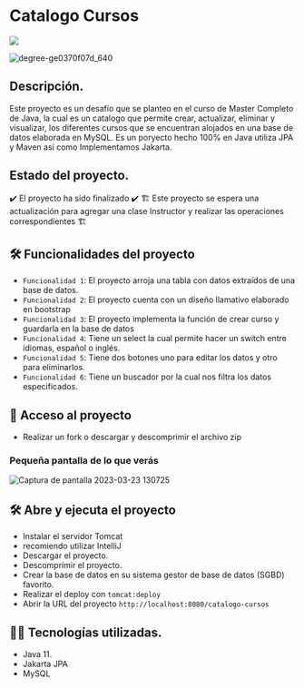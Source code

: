 # Catalogo Cursos
<p align="left">
  <img src="https://img.shields.io/jetbrains/plugin/v/87?label=IntelliJ">
</p>

![degree-ge0370f07d_640](https://github.com/Saulzupe/Catalogo-Cursos/assets/62227970/5c5663c5-7c30-4278-ab49-b9a272714cbd)

## Descripción.

Este proyecto es un desafío que se planteo en el curso de Master Completo de Java, la cual es un catalogo que permite crear, actualizar, eliminar y visualizar, los diferentes cursos que se encuentran alojados en una base de datos elaborada en MySQL. Es un poryecto hecho 100% en Java utiliza JPA y Maven así como Implementamos Jakarta.

## Estado del proyecto.
✔️ El proyecto ha sido finalizado ✔️
🏗️ Este proyecto se espera una actualización para agregar una clase Instructor y realizar las operaciones correspondientes 🏗️

## 🛠️ Funcionalidades del proyecto
- `Funcionalidad 1`: El proyecto arroja una tabla con datos extraídos de una base de datos.
- `Funcionalidad 2`: El proyecto cuenta con un diseño llamativo elaborado en bootstrap
- `Funcionalidad 3`: El proyecto implementa la función de crear curso y guardarla en la base de datos
- `Funcionalidad 4`: Tiene un select la cual permite hacer un switch entre idiomas, español o inglés.
- `Funcionalidad 5`: Tiene dos botones uno para editar los datos y otro para eliminarlos. 
- `Funcionalidad 6`: Tiene un buscador por la cual nos filtra los datos especificados. 

## 📁 Acceso al proyecto 
- Realizar un fork o descargar y descomprimir el archivo zip

### Pequeña pantalla de lo que verás
![Captura de pantalla 2023-03-23 130725](https://github.com/Saulzupe/Catalogo-Cursos/assets/62227970/4cd32fd8-a916-4720-879e-f3e768dea1f2)


## 🛠️ Abre y ejecuta el proyecto
- Instalar el servidor Tomcat
- recomiendo utilizar IntelliJ
- Descargar el proyecto.
- Descomprimir el proyecto.
- Crear la base de datos en su sistema gestor de base de datos (SGBD) favorito.
- Realizar el deploy con `tomcat:deploy`
- Abrir la URL del proyecto `http://localhost:8080/catalogo-cursos`

## 👨‍💻 Tecnologías utilizadas.
- Java 11.
- Jakarta JPA
- MySQL

